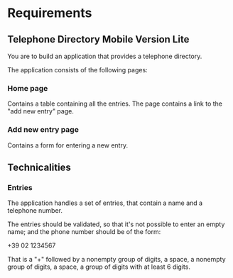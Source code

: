 # Requirements
## Telephone Directory Mobile Version Lite

You are to build an application that provides a telephone directory.

The application consists of the following pages:
### Home page

Contains a table containing all the entries.
The page contains a link to the "add new entry" page.

### Add new entry page

Contains a form for entering a new entry.

## Technicalities
### Entries

The application handles a set of entries, that contain a name and a telephone number.

The entries should be validated, so that it's not possible to enter an empty name; and the phone number should be of the form:

+39 02 1234567

That is a "+" followed by a nonempty group of digits, a space, a nonempty group of digits, a space, a group of digits with at least 6 digits.
